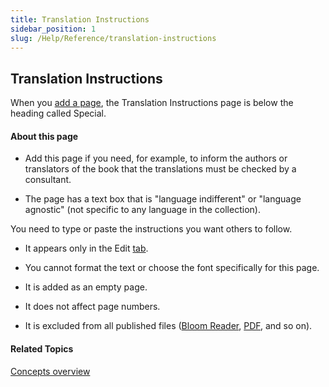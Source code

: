 ```yaml
---
title: Translation Instructions
sidebar_position: 1
slug: /Help/Reference/translation-instructions
---
```


## Translation Instructions

When you [add a page](../Tasks/Edit_tasks/Add_a_page.md), the Translation Instructions page is below the heading called Special.

#### About this page

-   Add this page if you need, for example, to inform the authors or translators of the book that the translations must be checked by a consultant.
    

-   The page has a text box that is "language indifferent" or "language agnostic" (not specific to any language in the collection).
    

You need to type or paste the instructions you want others to follow.

-   It appears only in the Edit [tab](../User_Interface/Tabs/Tabs_overview.md).
    
-   You cannot format the text or choose the font specifically for this page.
    
-   It is added as an empty page.
    

-   It does not affect page numbers.
    
-   It is excluded from all published files ([Bloom Reader](Bloom_Reader_App.md), [PDF](../Tasks/Publish_tasks/Save_PDF_file.md), and so on).
    

#### Related Topics

[Concepts overview](Concepts_overview.md)